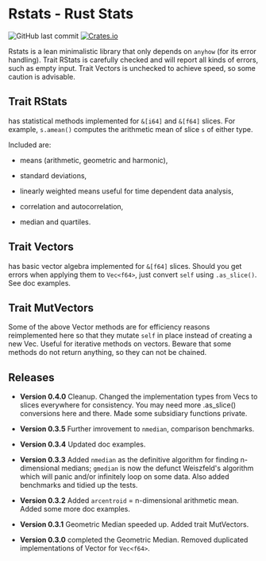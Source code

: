 # Rstats - Rust Stats
![GitHub last commit](https://img.shields.io/github/last-commit/liborty/rstats)
[![Crates.io](https://img.shields.io/crates/v/rstats)](https://docs.rs/rstats)

Rstats is a lean minimalistic library that only depends on `anyhow` (for its error handling).
Trait RStats is carefully checked and will report all kinds of errors, such as empty input.
Trait Vectors is unchecked to achieve speed, so some caution is advisable.

## Trait RStats 

has statistical methods implemented for `&[i64]` and `&[f64]` slices.
For example, `s.amean()` computes the arithmetic mean of slice `s` of either type.

Included are:

* means (arithmetic, geometric and harmonic), 

* standard deviations,

* linearly weighted means useful for time dependent data analysis,

* correlation and autocorrelation,

* median and quartiles.

## Trait Vectors

has basic vector algebra implemented for `&[f64]` slices.
Should you get errors when applying them to `Vec<f64>`, just convert `self` using `.as_slice()`. See doc examples.

## Trait MutVectors

Some of the above Vector methods are for efficiency reasons reimplemented here so that they mutate `self` in place instead of creating a new Vec. Useful for iterative methods on vectors. Beware that some methods do not return anything, so they can not be chained.

## Releases
* **Version 0.4.0** Cleanup. Changed the implementation types from Vecs to slices everywhere for consistency. You may need more .as_slice() conversions here and there. Made some subsidiary functions private.

* **Version 0.3.5** Further imrovement to `nmedian`, comparison benchmarks.

* **Version 0.3.4** Updated doc examples.

* **Version 0.3.3** Added `nmedian` as the definitive algorithm for finding n-dimensional medians; `gmedian` is now the defunct Weiszfeld's algorithm which will panic and/or infinitely loop on some data. Also added benchmarks and tidied up the tests.

* **Version 0.3.2** Added `arcentroid` = n-dimensional arithmetic mean. Added some more doc examples.

* **Version 0.3.1** Geometric Median speeded up. Added trait MutVectors.

* **Version 0.3.0** completed the Geometric Median. Removed duplicated implementations of Vector for `Vec<f64>`.
